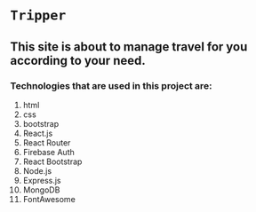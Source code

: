 # `Tripper`

## This site is about to manage travel for you according to your need. 

### Technologies that are used in this project are:
1. html
2. css 
3. bootstrap 
4. React.js
5. React Router  
6. Firebase Auth 
7. React Bootstrap
8. Node.js 
9. Express.js 
10. MongoDB 
11. FontAwesome   